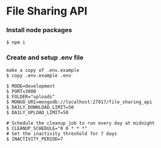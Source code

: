 # File Sharing API

### Install node packages

```
$ npm i
```

### Create and setup .env file

```
make a copy of .env.example
$ copy .env.example .env

$ MODE=development
$ PORT=3000
$ FOLDER="uploads"
$ MONGO_URI=mongodb://localhost:27017/file_sharing_api
$ DAILY_DOWNLOAD_LIMIT=50
$ DAILY_UPLOAD_LIMIT=50

# Schedule the cleanup job to run every day at midnight
$ CLEANUP_SCHEDULE="0 0 * * *"
# Set the inactivity threshold for 7 days
$ INACTIVITY_PERIOD=7
```